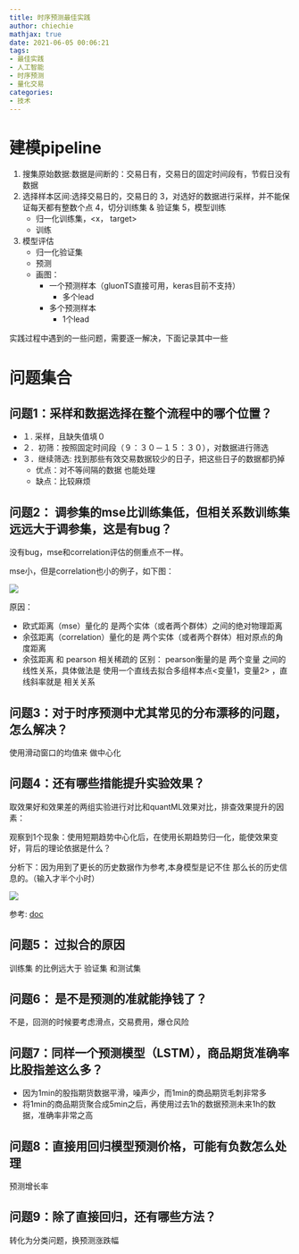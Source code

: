 ```yaml
---
title: 时序预测最佳实践
author: chiechie
mathjax: true
date: 2021-06-05 00:06:21
tags: 
- 最佳实践
- 人工智能
- 时序预测
- 量化交易
categories: 
- 技术
---
```



# 建模pipeline

1. 搜集原始数据:数据是间断的：交易日有，交易日的固定时间段有，节假日没有数据
2. 选择样本区间:选择交易日的，交易日的
3，对选好的数据进行采样，并不能保证每天都有整数个点
4，切分训练集 & 验证集
5，模型训练
    - 归一化训练集，<x， target>
    - 训练
6. 模型评估
    - 归一化验证集
    - 预测
    - 画图：
        - 一个预测样本（gluonTS直接可用，keras目前不支持）
            - 多个lead
        - 多个预测样本
            - 1个lead


实践过程中遇到的一些问题，需要逐一解决，下面记录其中一些

# 问题集合

## 问题1：采样和数据选择在整个流程中的哪个位置？

- １. 采样，且缺失值填０
- ２．初筛：按照固定时间段（９：３０－１５：３０），对数据进行筛选
- ３．继续筛选: 找到那些有效交易数据较少的日子，把这些日子的数据都扔掉
    - 优点：对不等间隔的数据 也能处理
    - 缺点：比较麻烦

    
## 问题2： 调参集的mse比训练集低，但相关系数训练集远远大于调参集，这是有bug？

没有bug，mse和correlation评估的侧重点不一样。

mse小，但是correlation也小的例子，如下图：

![](https://firebasestorage.googleapis.com/v0/b/firescript-577a2.appspot.com/o/imgs%2Fapp%2Frf_learning%2FNUSWvXNmWb.png?alt=media&token=8c03a9f3-60e1-424d-879e-3371c1516623)

原因：

- 欧式距离（mse）量化的 是两个实体（或者两个群体）之间的绝对物理距离
- 余弦距离（correlation）量化的是 两个实体（或者两个群体）相对原点的角度距离
- 余弦距离 和 pearson 相关稀疏的 区别： pearson衡量的是 两个变量 之间的 线性关系，具体做法是 使用一个直线去拟合多组样本点<变量1，变量2> ，直线斜率就是 相关关系

## 问题3：对于时序预测中尤其常见的分布漂移的问题，怎么解决？

使用滑动窗口的均值来 做中心化

## 问题4：还有哪些措能提升实验效果？

取效果好和效果差的两组实验进行对比和quantML效果对比，排查效果提升的因素：

观察到1个现象：使用短期趋势中心化后，在使用长期趋势归一化，能使效果变好，背后的理论依据是什么？

分析下：因为用到了更长的历史数据作为参考,本身模型是记不住 那么长的历史信息的。（输入才半个小时）

![](https://firebasestorage.googleapis.com/v0/b/firescript-577a2.appspot.com/o/imgs%2Fapp%2Frf_learning%2Fg6FAdLzkOj.png?alt=media&token=362ed41e-1773-4ff5-ac41-a3095f75bb86)

参考: [doc](https://github.com/Arturus/kaggle-web-traffic/blob/master/how_it_works.md)

## 问题5： 过拟合的原因
训练集 的比例远大于 验证集 和测试集

## 问题6： 是不是预测的准就能挣钱了？

不是，回测的时候要考虑滑点，交易费用，爆仓风险

## 问题7：同样一个预测模型（LSTM），商品期货准确率比股指差这么多？

- 因为1min的股指期货数据平滑，噪声少，而1min的商品期货毛刺非常多
- 将1min的商品期货聚合成5min之后，再使用过去1h的数据预测未来1h的数据，准确率非常之高

## 问题8：直接用回归模型预测价格，可能有负数怎么处理

预测增长率

## 问题9：除了直接回归，还有哪些方法？

转化为分类问题，换预测涨跌幅

